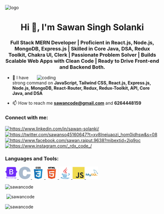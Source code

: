 ![logo](https://github.com/sawancode/sawancode/blob/main/png)
<h1 align="center">Hi 👋, I'm Sawan Singh Solanki</h1>
<h3 align="center">Full Stack MERN Developer | Proficient in React.js, Node.js, MongoDB, Express.js | Skilled in Core Java, DSA, Redux Toolkit, Chakra UI, Clerk | Passionate Problem Solver | Builds Scalable Web Apps with Clean Code | Ready to Drive Front-end and Backend Both.
</h3>

<img align="right" alt="coding" width="400" src="https://user-images.githubusercontent.com/55389276/140866485-8fb1c876-9a8f-4d6a-98dc-08c4981eaf70.gif">

- 🌱 I have strong command on **JavaScript, Tailwind CSS, React.js, Express.js, Node.js, MongoDB, React-Router, Redux, Redux-Toolkit, API, Core Java, and DSA**

- 📫 How to reach me **sawancode@gmail.com** and **6264448159**

<h3 align="left">Connect with me:</h3>
<p align="left">
<a href="https://linkedin.com/in/https://www.linkedin.com/in/sawan-solanki/" target="blank"><img align="center" src="https://raw.githubusercontent.com/rahuldkjain/github-profile-readme-generator/master/src/images/icons/Social/linked-in-alt.svg" alt="https://www.linkedin.com/in/sawan-solanki/" height="30" width="40" /></a>  
<a href="https://twitter.com/https://twitter.com/sawanso45160647?t=xv8lneiuaozj_hom0idhsw&s=08" target="blank"><img align="center" src="https://raw.githubusercontent.com/rahuldkjain/github-profile-readme-generator/master/src/images/icons/Social/twitter.svg" alt="https://twitter.com/sawanso45160647?t=xv8lneiuaozj_hom0idhsw&s=08" height="30" width="40" /></a>
<a href="https://fb.com/https://www.facebook.com/sawan.rajput.9638?mibextid=2jq9oc" target="blank"><img align="center" src="https://raw.githubusercontent.com/rahuldkjain/github-profile-readme-generator/master/src/images/icons/Social/facebook.svg" alt="https://www.facebook.com/sawan.rajput.9638?mibextid=2jq9oc" height="30" width="40" /></a>
<a href="https://instagram.com/https://www.instagram.com/_rdx_code_/" target="blank"><img align="center" src="https://raw.githubusercontent.com/rahuldkjain/github-profile-readme-generator/master/src/images/icons/Social/instagram.svg" alt="https://www.instagram.com/_rdx_code_/" height="30" width="40" /></a>
</p>

<h3 align="left">Languages and Tools:</h3>
<p align="left"> <a href="https://getbootstrap.com" target="_blank" rel="noreferrer"> <img src="https://raw.githubusercontent.com/devicons/devicon/master/icons/bootstrap/bootstrap-plain-wordmark.svg" alt="bootstrap" width="40" height="40"/> </a> <a href="https://www.cprogramming.com/" target="_blank" rel="noreferrer"> <img src="https://raw.githubusercontent.com/devicons/devicon/master/icons/c/c-original.svg" alt="c" width="40" height="40"/> </a> <a href="https://www.w3schools.com/css/" target="_blank" rel="noreferrer"> <img src="https://raw.githubusercontent.com/devicons/devicon/master/icons/css3/css3-original-wordmark.svg" alt="css3" width="40" height="40"/> </a> <a href="https://www.w3.org/html/" target="_blank" rel="noreferrer"> <img src="https://raw.githubusercontent.com/devicons/devicon/master/icons/html5/html5-original-wordmark.svg" alt="html5" width="40" height="40"/> </a> <a href="https://www.java.com" target="_blank" rel="noreferrer"> <img src="https://raw.githubusercontent.com/devicons/devicon/master/icons/java/java-original.svg" alt="java" width="40" height="40"/> </a> <a href="https://developer.mozilla.org/en-US/docs/Web/JavaScript" target="_blank" rel="noreferrer"> <img src="https://raw.githubusercontent.com/devicons/devicon/master/icons/javascript/javascript-original.svg" alt="javascript" width="40" height="40"/> </a> <a href="https://www.mysql.com/" target="_blank" rel="noreferrer"> <img src="https://raw.githubusercontent.com/devicons/devicon/master/icons/mysql/mysql-original-wordmark.svg" alt="mysql" width="40" height="40"/> </a> </p>


<p align="left"> <img src="https://komarev.com/ghpvc/?username=sawancode&label=Profile%20views&color=0e75b6&style=flat" alt="sawancode" /> </p>

<p>&nbsp;<img align="center" src="https://github-readme-stats.vercel.app/api?username=sawancode&show_icons=true&locale=en" alt="sawancode" /></p>

<p><img align="center" src="https://github-readme-streak-stats.herokuapp.com/?user=sawancode&" alt="sawancode" /></p>
